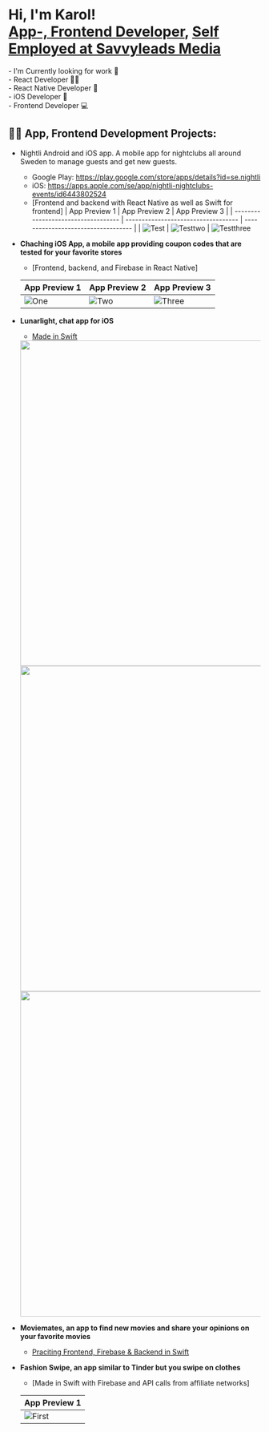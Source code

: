 <h1>Hi, I'm Karol! <br/><a href="https://github.com/karol-oman">App-, Frontend Developer</a>, <a href="https://www.linkedin.com/in/karol-%C3%B6-a6289813a/">Self Employed at Savvyleads Media</a></h1>
- I'm Currently looking for work 💼
<br>- React Developer 👨‍💻
<br>- React Native Developer 📱
<br>- iOS Developer 📱
<br>- Frontend Developer 💻

<h2>👨‍💻 App, Frontend Development Projects:</h2>

- Nightli Android and iOS app. A mobile app for nightclubs all around Sweden to manage guests and get new guests.
  - Google Play: https://play.google.com/store/apps/details?id=se.nightli
  - iOS: https://apps.apple.com/se/app/nightli-nightclubs-events/id6443802524
  - [Frontend and backend with React Native as well as Swift for frontend]
  | App Preview 1                       | App Preview 2                       | App Preview 3                       |
  | ----------------------------------- | ----------------------------------- | ----------------------------------- |
  | ![Test](https://is1-ssl.mzstatic.com/image/thumb/PurpleSource122/v4/d8/8f/34/d88f346a-0bfd-2a98-2690-e0a9676cf180/1d8081cd-ab7e-4191-b885-5591d31e3862_Namnlo_U0308st-2__U00281_U0029.jpeg/230x0w.webp) | ![Testtwo](https://is1-ssl.mzstatic.com/image/thumb/PurpleSource122/v4/d8/8f/34/d88f346a-0bfd-2a98-2690-e0a9676cf180/1d8081cd-ab7e-4191-b885-5591d31e3862_Namnlo_U0308st-2__U00281_U0029.jpeg/230x0w.webp) | ![Testthree](https://play-lh.googleusercontent.com/8I22tTTQPivG6b12TEObJ20B70MNOZD0bP9AC-FD3ZDYmUE08pg-zEFyQb-Ku1G8XA=w526-h296-rw)

- <b>Chaching iOS App, a mobile app providing coupon codes that are tested for your favorite stores</b>
  - [Frontend, backend, and Firebase in React Native]
    
  | App Preview 1                       | App Preview 2                       | App Preview 3                       |
  | ----------------------------------- | ----------------------------------- | ----------------------------------- |
  | ![One](https://is1-ssl.mzstatic.com/image/thumb/PurpleSource116/v4/a6/97/55/a697552a-e225-baae-6c0f-24fc5b8a31c9/2b332813-ce7c-4574-a6a8-b9886594ec31_bild3.png/400x800bb.png) | ![Two](https://is5-ssl.mzstatic.com/image/thumb/PurpleSource116/v4/08/98/1e/08981e1b-4f4a-35ef-9690-b182b270683a/e4fd6abf-0c5a-46e3-a4c7-d1044cfe68d6_Bild1.png/400x800bb.png) | ![Three](https://is1-ssl.mzstatic.com/image/thumb/PurpleSource116/v4/4b/10/49/4b10490e-9949-e298-1c8b-2c1bd0dc7d90/125bac03-8585-4462-8e96-00bc9ce6c429_bild2.png/400x800bb.png)

- <b>Lunarlight, chat app for iOS</b>
  - [Made in Swift](https://github.com/n1ghtb0rn/LunarLight)

  <img src="https://github.com/karol-oman/karol-oman/assets/90765144/e57ded6f-3113-4276-9e3f-3795c1ce9d4a" with="300" height="650">
  <img src="https://github.com/karol-oman/karol-oman/assets/90765144/d671ad40-03c1-4590-9229-44f43aa0e6cf" with="300" height="650">
  <img src="https://github.com/karol-oman/karol-oman/assets/90765144/e57ded6f-3113-4276-9e3f-3795c1ce9d4a" with="300" height="650">

- <b>Moviemates, an app to find new movies and share your opinions on your favorite movies</b>
  - [Praciting Frontend, Firebase & Backend in Swift](https://github.com/GustavSoderberg/moviemates)
- <b>Fashion Swipe, an app similar to Tinder but you swipe on clothes</b>
  - [Made in Swift with Firebase and API calls from affiliate networks]
    
  | App Preview 1                       |
  | ----------------------------------- |
  | ![First](https://media.discordapp.net/attachments/943521890042011678/950382559802585139/unknown.png?width=315&height=676) |
    
